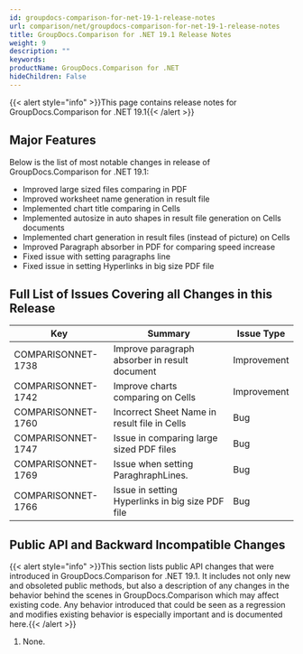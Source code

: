 ```yaml
---
id: groupdocs-comparison-for-net-19-1-release-notes
url: comparison/net/groupdocs-comparison-for-net-19-1-release-notes
title: GroupDocs.Comparison for .NET 19.1 Release Notes
weight: 9
description: ""
keywords: 
productName: GroupDocs.Comparison for .NET
hideChildren: False
---
```

{{< alert style="info" >}}This page contains release notes for GroupDocs.Comparison for .NET 19.1{{< /alert >}}

## Major Features

Below is the list of most notable changes in release of GroupDocs.Comparison for .NET 19.1:

*   Improved large sized files comparing in PDF
*   Improved worksheet name generation in result file
*   Implemented chart title comparing in Cells
*   Implemented autosize in auto shapes in result file generation on Cells documents
*   Implemented chart generation in result files (instead of picture) on Cells
*   Improved Paragraph absorber in PDF for comparing speed increase
*   Fixed issue with setting paragraphs line
*   Fixed issue in setting Hyperlinks in big size PDF file

## Full List of Issues Covering all Changes in this Release

| Key | Summary | Issue Type |
| --- | --- | --- |
| COMPARISONNET-1738 | Improve paragraph absorber in result document | Improvement |
| COMPARISONNET-1742 | Improve charts comparing on Cells | Improvement |
| COMPARISONNET-1760 | Incorrect Sheet Name in result file in Cells | Bug |
| COMPARISONNET-1747 | Issue in comparing large sized PDF files | Bug |
| COMPARISONNET-1769 | Issue when setting ParaghraphLines. | Bug |
| COMPARISONNET-1766 | Issue in setting Hyperlinks in big size PDF file | Bug |

## Public API and Backward Incompatible Changes

{{< alert style="info" >}}This section lists public API changes that were introduced in GroupDocs.Comparison for .NET 19.1. It includes not only new and obsoleted public methods, but also a description of any changes in the behavior behind the scenes in GroupDocs.Comparison which may affect existing code. Any behavior introduced that could be seen as a regression and modifies existing behavior is especially important and is documented here.{{< /alert >}}

1.  None.
